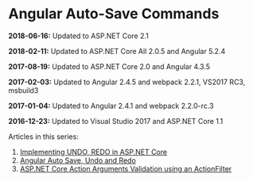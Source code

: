 # Angular Auto-Save Commands

<b>2018-06-16:</b> Updated to ASP.NET Core 2.1

<b>2018-02-11:</b> Updated to ASP.NET Core All 2.0.5 and Angular 5.2.4

<b>2017-08-19:</b> Updated to ASP.NET Core 2.0 and Angular 4.3.5

<b>2017-02-03:</b> Updated to Angular 2.4.5 and webpack 2.2.1, VS2017 RC3, msbuild3

<b>2017-01-04:</b> Updated to Angular 2.4.1 and webpack 2.2.0-rc.3

<b>2016-12-23:</b> Updated to Visual Studio 2017 and ASP.NET Core 1.1 

Articles in this series:

<ol>	
  <li><a href="https://damienbod.com/2016/08/29/implementing-undo-redo-in-asp-net-core/">Implementing UNDO, REDO in ASP.NET Core</a></li>
  <li><a href="https://damienbod.com/2016/09/08/angular-2-auto-save-undo-and-redo/">Angular Auto Save, Undo and Redo</a></li>
  <li><a href="https://damienbod.com/2016/09/09/asp-net-core-action-arguments-validation-using-an-actionfilter/">ASP.NET Core Action Arguments Validation using an ActionFilter</a></li>
</ol>
